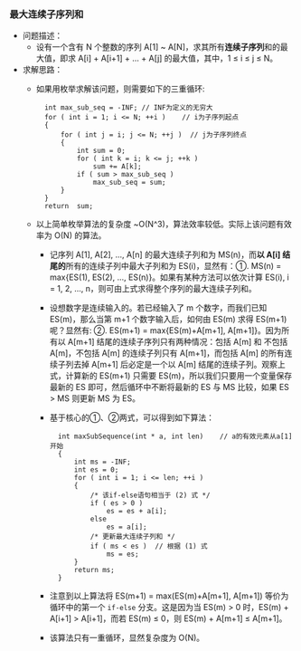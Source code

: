 ### 最大连续子序列和
* 问题描述：
	* 设有一个含有 N 个整数的序列 A[1] ~ A[N]，求其所有**连续子序列**和的最大值，即求 A[i] + A[i+1] + ... + A[j] 的最大值，其中，1 ≤ i ≤ j ≤ N。
* 求解思路：
	* 如果用枚举求解该问题，则需要如下的三重循环:
	 
			int max_sub_seq = -INF; // INF为定义的无穷大
			for ( int i = 1; i <= N; ++i )    // i为子序列起点
			{
				for ( int j = i; j <= N; ++j )  // j为子序列终点
				{
					int sum = 0;
					for ( int k = i; k <= j; ++k )
						sum += A[k];
					if ( sum > max_sub_seq )
						max_sub_seq = sum;
				}
			}
			return  sum;

	* 以上简单枚举算法的复杂度 ~O(N^3)，算法效率较低。实际上该问题有效率为 O(N) 的算法。
		* 记序列 A[1], A[2], ..., A[n] 的最大连续子列和为 MS(n)，而**以 A[i] 结尾的**所有的连续子列中最大子列和为 ES(i)，显然有：①. MS(n) = max{ES(1), ES(2), ..., ES(n)}。如果有某种方法可以依次计算 ES(i), i = 1, 2, ..., n，则可由上式求得整个序列的最大连续子列和。
		* 设想数字是连续输入的。若已经输入了 m 个数字，而我们已知 ES(m)，那么当第 m+1 个数字输入后，如何由 ES(m) 求得 ES(m+1) 呢？显然有: ②. ES(m+1) = max{ES(m)+A[m+1], A[m+1]}。因为所有以 A[m+1] 结尾的连续子序列只有两种情况：包括 A[m] 和 不包括 A[m]，不包括 A[m] 的连续子列只有 A[m+1]，而包括 A[m] 的所有连续子列去掉 A[m+1] 后必定是一个以 A[m] 结尾的连续子列。观察上式，计算新的 ES(m+1) 只需要 ES(m)，所以我们只要用一个变量保存最新的 ES 即可，然后循环中不断将最新的 ES 与 MS 比较，如果 ES > MS 则更新 MS 为 ES。
		* 基于核心的①、②两式，可以得到如下算法：
		
				int maxSubSequence(int * a, int len)	// a的有效元素从a[1]开始
				{
					int ms = -INF;
					int es = 0;
					for ( int i = 1; i <= len; ++i )
					{
						/* 该if-else语句相当于 (2) 式 */	
						if ( es > 0 )
							es = es + a[i];
						else
							es = a[i];
						/* 更新最大连续子列和 */
						if ( ms < es )	// 根据 (1) 式
							ms = es;
					}
					return ms;
				}
		* 注意到以上算法将 ES(m+1) = max(ES(m)+A[m+1], A[m+1]) 等价为循环中的第一个 `if-else` 分支。这是因为当 ES(m) > 0 时，ES(m) + A[i+1] > A[i+1]，而若 ES(m) ≤ 0，则 ES(m) + A[m+1] ≤ A[m+1]。
		* 该算法只有一重循环，显然复杂度为 O(N)。

